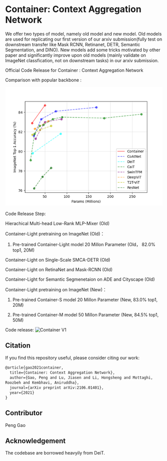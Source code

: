 # Container: Context Aggregation Network

We offer two types of model, namely old model and new model. Old models are used for replicating our first version of our arxiv submission(fully test on downstream transfer like Mask RCNN, Retinanet, DETR, Semantic Segmentation, and DINO). New models add some tricks motivated by other paper and significantly improve upon old models (mainly validate on ImageNet classfication, not on downstream tasks) in our arxiv submission. 

Official Code Release for Container : Context Aggregation Network

Comparison with popular backbone :

![Container](container.png)


Code Release Step:

Hierachical Multi-head Low-Rank MLP-Mixer (Old)

Container-Light pretraining on ImageNet (Old)：

1. Pre-trained Container-Light model 20 Millon Parameter (Old， 82.0% top1, 20M)


Container-Light on Single-Scale SMCA-DETR (Old)

Container-Light on RetinaNet and Mask-RCNN (Old)

Container-Light for Semantic Segmenetaion on ADE and Cityscape (Old)

Container-Light pretraining on ImageNet (New)：

1. Pre-trained Container-S model 20 Millon Parameter (New, 83.0% top1, 20M)

2. Pre-trained Container-M model 50 Millon Parameter (New, 84.5% top1, 50M)

Code release:
![Container V1](https://github.com/allenai/container)


## Citation
If you find this repository useful, please consider citing our work:
```
@article{gao2021container,
  title={Container: Context Aggregation Network},
  author={Gao, Peng and Lu, Jiasen and Li, Hongsheng and Mottaghi, Roozbeh and Kembhavi, Aniruddha},
  journal={arXiv preprint arXiv:2106.01401},
  year={2021}
}
```

## Contributor
Peng Gao

## Acknowledgement
The codebase are borrowed heavyily from DeiT.


